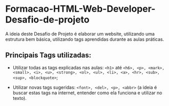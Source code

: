 # Formacao-HTML-Web-Developer-Desafio-de-projeto
A ideia deste Desafio de Projeto é elaborar um website, utilizando uma estrutura bem básica, utilizando tags aprendidas durante as aulas práticas.

## Principais Tags utilizadas:
- Utilizar todas as tags explicadas nas aulas: `<h1>` até `<h6>, <p>, <mark>, <small>, <i>, <u>, <strong>, <ol>, <ul>, <li>, <a>, <hr>, <sub>, <sup>, <blockquote>`;

- Utilizar novas tags sugeridas: `<font>, <del>, <p>, <abbr>` (a ideia é buscar estas tags na internet, entender como ela funciona e utilizar no texto).
